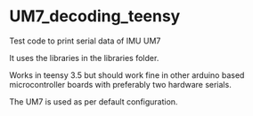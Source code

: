 # UM7_decoding_teensy
Test code to print serial data of IMU UM7

It uses the libraries in the libraries folder. 

Works in teensy 3.5 but should work fine in other arduino based microcontroller boards with preferably two hardware serials. 

The UM7 is used as per default configuration. 
